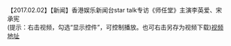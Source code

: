 【2017.02.02】【新闻】香港娱乐新闻台star talk专访《师任堂》主演李英爱、宋承宪       
(提示：右击视频，勾选“显示控件”，可控制播放。也可右击另存为视频下载)[视频地址](https://m.youku.com/video/id_XMjQ5MzEyMDQ1Ng==.html?source=http%3A%2F%2Ft.cn%2FRxug6BI%3Fm%3D4070505155568207%26u%3D5748027569)
